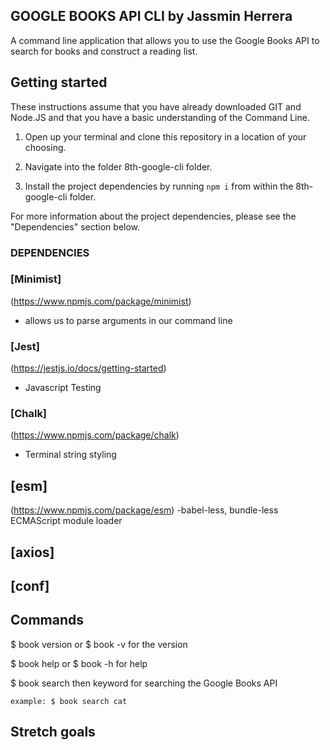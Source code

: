 ## GOOGLE BOOKS API CLI by Jassmin Herrera
A command line application that allows you to use the Google Books API to search for books and construct a reading list.


## Getting started

These instructions assume that you have already downloaded GIT and Node.JS  and that you have a basic understanding of the Command Line. 

1. Open up your terminal and clone this repository in a location of your choosing.

2. Navigate into the folder 8th-google-cli folder.

3. Install the project dependencies by running `npm i` from within the 8th-google-cli folder.

For more information about the project dependencies, please see the "Dependencies" section below.

### DEPENDENCIES

### [Minimist]
 (https://www.npmjs.com/package/minimist)

- allows us to parse arguments in our command line

### [Jest]
  (https://jestjs.io/docs/getting-started)
 - Javascript Testing 

### [Chalk]
(https://www.npmjs.com/package/chalk)
- Terminal string styling

## [esm]
(https://www.npmjs.com/package/esm)
-babel-less, bundle-less ECMAScript module loader

## [axios]

## [conf]


## Commands
 $ book version or $ book -v for the version
 
 $ book help or $ book -h for help
 
 $ book search then keyword for searching the Google Books API

    example: $ book search cat

## Stretch goals



 







